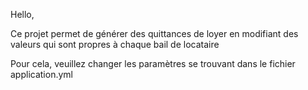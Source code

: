 Hello,


Ce projet permet de générer des quittances de loyer en modifiant des valeurs qui sont propres à chaque bail de locataire

Pour cela, veuillez changer les paramètres se trouvant dans le fichier application.yml